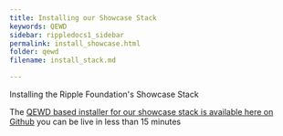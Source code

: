 ```yaml
---
title: Installing our Showcase Stack
keywords: QEWD
sidebar: rippledocs1_sidebar
permalink: install_showcase.html
folder: qewd
filename: install_stack.md

---
```

Installing the Ripple Foundation's Showcase Stack

The [QEWD based installer for our showcase stack is available here on Github](https://github.com/RippleOSI/Ripple-Qewd/blob/master/README.md) 
you can be live in less than 15 minutes


